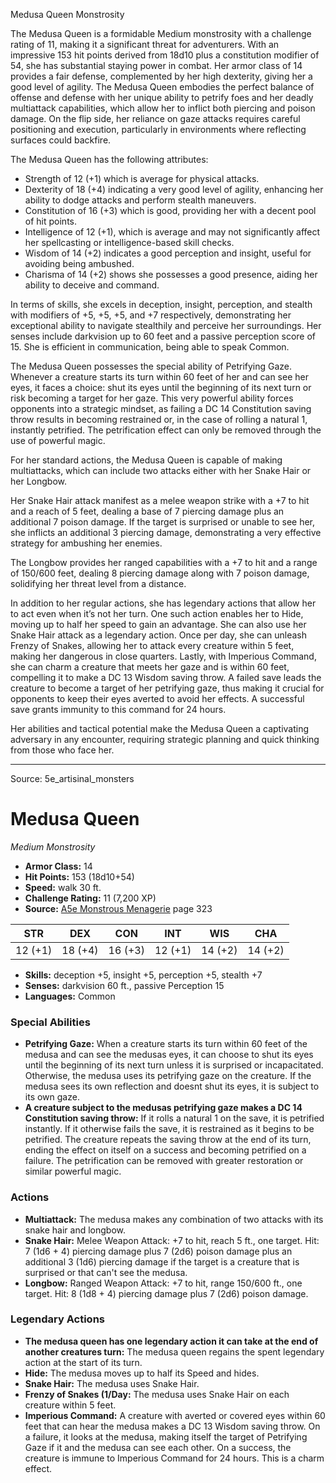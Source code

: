 <MonsterName/>Medusa Queen</MonsterName>
<CreatureType/>Monstrosity</CreatureType>

<summary>The Medusa Queen is a formidable Medium monstrosity with a challenge rating of 11, making it a significant threat for adventurers. With an impressive 153 hit points derived from 18d10 plus a constitution modifier of 54, she has substantial staying power in combat. Her armor class of 14 provides a fair defense, complemented by her high dexterity, giving her a good level of agility. The Medusa Queen embodies the perfect balance of offense and defense with her unique ability to petrify foes and her deadly multiattack capabilities, which allow her to inflict both piercing and poison damage. On the flip side, her reliance on gaze attacks requires careful positioning and execution, particularly in environments where reflecting surfaces could backfire. </summary>

<detail>

The Medusa Queen has the following attributes: 
- Strength of 12 (+1) which is average for physical attacks.
- Dexterity of 18 (+4) indicating a very good level of agility, enhancing her ability to dodge attacks and perform stealth maneuvers.
- Constitution of 16 (+3) which is good, providing her with a decent pool of hit points.
- Intelligence of 12 (+1), which is average and may not significantly affect her spellcasting or intelligence-based skill checks.
- Wisdom of 14 (+2) indicates a good perception and insight, useful for avoiding being ambushed.
- Charisma of 14 (+2) shows she possesses a good presence, aiding her ability to deceive and command.

In terms of skills, she excels in deception, insight, perception, and stealth with modifiers of +5, +5, +5, and +7 respectively, demonstrating her exceptional ability to navigate stealthily and perceive her surroundings. Her senses include darkvision up to 60 feet and a passive perception score of 15. She is efficient in communication, being able to speak Common.

The Medusa Queen possesses the special ability of Petrifying Gaze. Whenever a creature starts its turn within 60 feet of her and can see her eyes, it faces a choice: shut its eyes until the beginning of its next turn or risk becoming a target for her gaze. This very powerful ability forces opponents into a strategic mindset, as failing a DC 14 Constitution saving throw results in becoming restrained or, in the case of rolling a natural 1, instantly petrified. The petrification effect can only be removed through the use of powerful magic.

For her standard actions, the Medusa Queen is capable of making multiattacks, which can include two attacks either with her Snake Hair or her Longbow. 

Her Snake Hair attack manifest as a melee weapon strike with a +7 to hit and a reach of 5 feet, dealing a base of 7 piercing damage plus an additional 7 poison damage. If the target is surprised or unable to see her, she inflicts an additional 3 piercing damage, demonstrating a very effective strategy for ambushing her enemies. 

The Longbow provides her ranged capabilities with a +7 to hit and a range of 150/600 feet, dealing 8 piercing damage along with 7 poison damage, solidifying her threat level from a distance.

In addition to her regular actions, she has legendary actions that allow her to act even when it’s not her turn. One such action enables her to Hide, moving up to half her speed to gain an advantage. She can also use her Snake Hair attack as a legendary action. Once per day, she can unleash Frenzy of Snakes, allowing her to attack every creature within 5 feet, making her dangerous in close quarters. Lastly, with Imperious Command, she can charm a creature that meets her gaze and is within 60 feet, compelling it to make a DC 13 Wisdom saving throw. A failed save leads the creature to become a target of her petrifying gaze, thus making it crucial for opponents to keep their eyes averted to avoid her effects. A successful save grants immunity to this command for 24 hours.

Her abilities and tactical potential make the Medusa Queen a captivating adversary in any encounter, requiring strategic planning and quick thinking from those who face her.</detail>



---

Source: 5e_artisinal_monsters

# Medusa Queen

*Medium* *Monstrosity*

- **Armor Class:** 14
- **Hit Points:** 153 (18d10+54)
- **Speed:** walk 30 ft.
- **Challenge Rating:** 11 (7,200 XP)
- **Source:** [A5e Monstrous Menagerie](https://enpublishingrpg.com/products/level-up-monstrous-menagerie-a5e) page 323

| STR | DEX | CON | INT | WIS | CHA |
| --- | --- | --- | --- | --- | --- |
| 12 (+1) | 18 (+4) | 16 (+3) | 12 (+1) | 14 (+2) | 14 (+2) |

- **Skills:** deception +5, insight +5, perception +5, stealth +7
- **Senses:** darkvision 60 ft., passive Perception 15
- **Languages:** Common

### Special Abilities

- **Petrifying Gaze:** When a creature starts its turn within 60 feet of the medusa and can see the medusas eyes, it can choose to shut its eyes until the beginning of its next turn unless it is surprised or incapacitated. Otherwise, the medusa uses its petrifying gaze on the creature. If the medusa sees its own reflection and doesnt shut its eyes, it is subject to its own gaze.
- **A creature subject to the medusas petrifying gaze makes a DC 14 Constitution saving throw:** If it rolls a natural 1 on the save, it is petrified instantly. If it otherwise fails the save, it is restrained as it begins to be petrified. The creature repeats the saving throw at the end of its turn, ending the effect on itself on a success and becoming petrified on a failure. The petrification can be removed with greater restoration or similar powerful magic.

### Actions

- **Multiattack:** The medusa makes any combination of two attacks with its snake hair and longbow.
- **Snake Hair:** Melee Weapon Attack: +7 to hit, reach 5 ft., one target. Hit: 7 (1d6 + 4) piercing damage plus 7 (2d6) poison damage  plus an additional 3 (1d6) piercing damage if the target is a creature that is surprised or that can't see the medusa.
- **Longbow:** Ranged Weapon Attack: +7 to hit, range 150/600 ft., one target. Hit: 8 (1d8 + 4) piercing damage plus 7 (2d6) poison damage.



### Legendary Actions

- **The medusa queen has one legendary action it can take at the end of another creatures turn:** The medusa queen regains the spent legendary action at the start of its turn.
- **Hide:** The medusa moves up to half its Speed and hides.
- **Snake Hair:** The medusa uses Snake Hair.
- **Frenzy of Snakes (1/Day:** The medusa uses Snake Hair on each creature within 5 feet.
- **Imperious Command:** A creature with averted or covered eyes within 60 feet that can hear the medusa makes a DC 13 Wisdom saving throw. On a failure, it looks at the medusa, making itself the target of Petrifying Gaze if it and the medusa can see each other. On a success, the creature is immune to Imperious Command for 24 hours. This is a charm effect.


